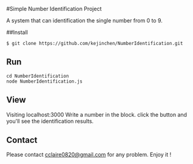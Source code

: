 #Simple Number Identification Project

A system that can  identification the single number from 0 to 9.

##Install

```
$ git clone https://github.com/kejinchen/NumberIdentification.git
```

## Run

```
cd NumberIdentification
node NumberIdentification.js
```
## View
Visiting localhost:3000
Write a number in the block. click the button and you'll see the identification results.
## Contact
Please contact cclaire0820@gmail.com for any problem.
Enjoy it !
